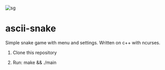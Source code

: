 
![sg](https://github.com/GeorgiiIgnatenko/ascii-snake/assets/48638830/b10dae61-d2ca-4ab1-89da-1964605021a6)

# ascii-snake

Simple snake game with menu and settings. Written on c++ with ncurses.

1. Clone this repository

2. Run: make && ./main
